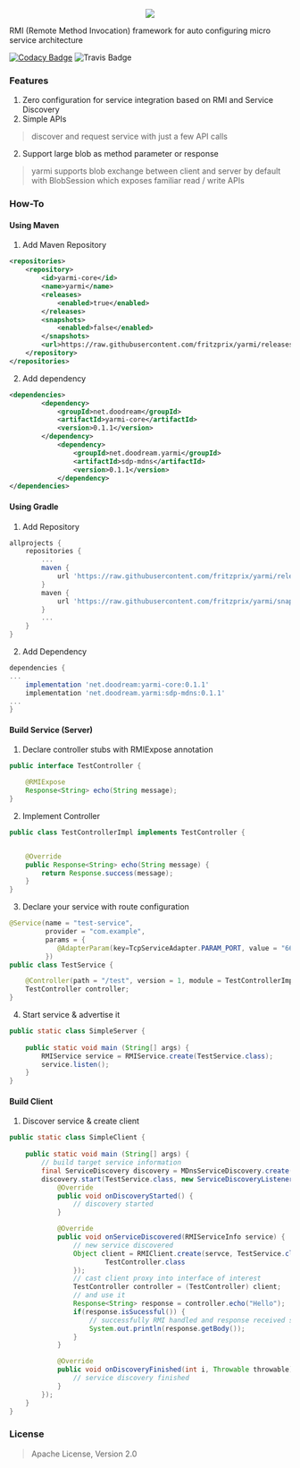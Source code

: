 <p align="center"><img src="https://s33.postimg.cc/getb2kc33/LOGO_YARMI_Hzt_500px.png"></p>

RMI (Remote Method Invocation) framework for auto configuring micro service architecture  
 
[![Codacy Badge](https://api.codacy.com/project/badge/Grade/5c9f40d574c64e629af11f284c447bea)](https://www.codacy.com/app/innocentevil0914/yarmi?utm_source=github.com&amp;utm_medium=referral&amp;utm_content=fritzprix/yarmi&amp;utm_campaign=Badge_Grade)
![Travis Badge](https://travis-ci.com/fritzprix/yarmi.svg?branch=master)
### Features
1. Zero configuration for service integration based on RMI and Service Discovery
1. Simple APIs
>  discover and request service with just a few API calls
2. Support large blob as method parameter or response
> yarmi supports blob exchange between client and server by default with BlobSession which exposes familiar read / write APIs    



### How-To

#### Using Maven
1. Add Maven Repository
```xml
<repositories>
    <repository>
        <id>yarmi-core</id>
        <name>yarmi</name>
        <releases>
            <enabled>true</enabled>
        </releases>
        <snapshots>
            <enabled>false</enabled>
        </snapshots>
        <url>https://raw.githubusercontent.com/fritzprix/yarmi/releases</url>
    </repository>
</repositories>
```
2. Add dependency 
```xml
<dependencies>
        <dependency>
            <groupId>net.doodream</groupId>
            <artifactId>yarmi-core</artifactId>
            <version>0.1.1</version>
        </dependency>
            <dependency>
                <groupId>net.doodream.yarmi</groupId>
                <artifactId>sdp-mdns</artifactId>
                <version>0.1.1</version>
            </dependency>
</dependencies>
```


#### Using Gradle
1. Add Repository
```groovy
allprojects {
    repositories {
        ...
        maven {
            url 'https://raw.githubusercontent.com/fritzprix/yarmi/releases'
        }
        maven {
            url 'https://raw.githubusercontent.com/fritzprix/yarmi/snapshots'
        }
        ...
    }
}
```
2. Add Dependency
```groovy
dependencies {
...
    implementation 'net.doodream:yarmi-core:0.1.1'
    implementation 'net.doodream.yarmi:sdp-mdns:0.1.1'
...
}
```

#### Build Service (Server)
1. Declare controller stubs with RMIExpose annotation 
```java
public interface TestController {

    @RMIExpose
    Response<String> echo(String message);
} 
```     
2. Implement Controller 
```java
public class TestControllerImpl implements TestController {


    @Override
    public Response<String> echo(String message) {
        return Response.success(message);
    }
}  
``` 
3. Declare your service with route configuration
```java
@Service(name = "test-service",
         provider = "com.example",
         params = {
            @AdapterParam(key=TcpServiceAdapter.PARAM_PORT, value = "6644")
         })
public class TestService {

    @Controller(path = "/test", version = 1, module = TestControllerImpl.class)
    TestController controller;
}

```   
4. Start service & advertise it 
```java
public static class SimpleServer {
    
    public static void main (String[] args) {
        RMIService service = RMIService.create(TestService.class);
        service.listen();
    }
}
```

#### Build Client
1. Discover service & create client
```java
public static class SimpleClient {
    
    public static void main (String[] args) {
        // build target service information
        final ServiceDiscovery discovery = MDnsServiceDiscovery.create();
        discovery.start(TestService.class, new ServiceDiscoveryListener() {
            @Override
            public void onDiscoveryStarted() {
                // discovery started
            }

            @Override
            public void onServiceDiscovered(RMIServiceInfo service) {
                // new service discovered
                Object client = RMIClient.create(servce, TestService.class, new Class[] {
                        TestController.class
                });
                // cast client proxy into interface of interest
                TestController controller = (TestController) client;
                // and use it 
                Response<String> response = controller.echo("Hello");
                if(response.isSucessful()) {
                    // successfully RMI handled and response received successfully
                    System.out.println(response.getBody());
                }
            }

            @Override
            public void onDiscoveryFinished(int i, Throwable throwable) {
                // service discovery finished
            }
        });
    }
}
```

### License
> Apache License, Version 2.0
